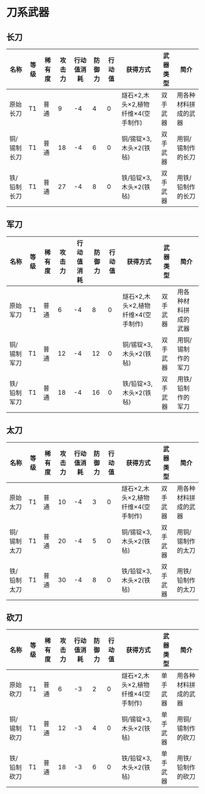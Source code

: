 # 刀系武器

长刀
---

| 名称        | 等级 | 稀有度 | 攻击力 | 行动值消耗 | 防御力 | 行动值 | 获得方式                           | 武器类型 | 简介                 |
| ----------- | ---- | ------ | ------ | ---------- | ------ | ------ | ---------------------------------- | -------- | -------------------- |
| 原始长刀    | T1   | 普通   | 9      | -4         | 4      | 0      | 燧石×2,木头×2,植物纤维×4(空手制作) | 双手武器 | 用各种材料拼成的武器 |
| 铜/锡制长刀 | T1   | 普通   | 18     | -4         | 6      | 0      | 铜/锡锭×3,木头×2(铁毡)             | 双手武器 | 用铜/锡制作的长刀    |
| 铁/铅制长刀 | T1   | 普通   | 27     | -4         | 8      | 0      | 铁/铅锭×3,木头×2(铁毡)             | 双手武器 | 用铁/铅制作的长刀    |

军刀
---

| 名称        | 等级 | 稀有度 | 攻击力 | 行动值消耗 | 防御力 | 行动值 | 获得方式                           | 武器类型 | 简介                 |
| ----------- | ---- | ------ | ------ | ---------- | ------ | ------ | ---------------------------------- | -------- | -------------------- |
| 原始军刀    | T1   | 普通   | 6      | -4         | 8      | 0      | 燧石×2,木头×2,植物纤维×4(空手制作) | 双手武器 | 用各种材料拼成的武器 |
| 铜/锡制军刀 | T1   | 普通   | 12     | -4         | 12     | 0      | 铜/锡锭×3,木头×2(铁毡)             | 双手武器 | 用铜/锡制作的军刀    |
| 铁/铅制军刀 | T1   | 普通   | 18     | -4         | 16     | 0      | 铁/铅锭×3,木头×2(铁毡)             | 双手武器 | 用铁/铅制作的军刀    |

太刀
---

| 名称        | 等级 | 稀有度 | 攻击力 | 行动值消耗 | 防御力 | 行动值 | 获得方式                           | 武器类型 | 简介                 |
| ----------- | ---- | ------ | ------ | ---------- | ------ | ------ | ---------------------------------- | -------- | -------------------- |
| 原始太刀    | T1   | 普通   | 10     | -4         | 3      | 0      | 燧石×2,木头×2,植物纤维×4(空手制作) | 双手武器 | 用各种材料拼成的武器 |
| 铜/锡制太刀 | T1   | 普通   | 20     | -4         | 5      | 0      | 铜/锡锭×3,木头×2(铁毡)             | 双手武器 | 用铜/锡制作的太刀    |
| 铁/铅制太刀 | T1   | 普通   | 30     | -4         | 8      | 0      | 铁/铅锭×3,木头×2(铁毡)             | 双手武器 | 用铁/铅制作的太刀    |

砍刀
---

| 名称        | 等级 | 稀有度 | 攻击力 | 行动值消耗 | 防御力 | 行动值 | 获得方式                           | 武器类型 | 简介                 |
| ----------- | ---- | ------ | ------ | ---------- | ------ | ------ | ---------------------------------- | -------- | -------------------- |
| 原始砍刀    | T1   | 普通   | 6      | -3         | 2      | 0      | 燧石×2,木头×2,植物纤维×4(空手制作) | 单手武器 | 用各种材料拼成的武器 |
| 铜/锡制砍刀 | T1   | 普通   | 12     | -3         | 4      | 0      | 铜/锡锭×3,木头×2(铁毡)             | 单手武器 | 用铜/锡制作的砍刀    |
| 铁/铅制砍刀 | T1   | 普通   | 18     | -3         | 6      | 0      | 铁/铅锭×3,木头×2(铁毡)             | 单手武器 | 用铁/铅制作的砍刀    |